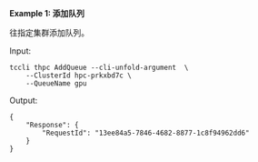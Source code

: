 **Example 1: 添加队列**

往指定集群添加队列。

Input: 

```
tccli thpc AddQueue --cli-unfold-argument  \
    --ClusterId hpc-prkxbd7c \
    --QueueName gpu
```

Output: 
```
{
    "Response": {
        "RequestId": "13ee84a5-7846-4682-8877-1c8f94962dd6"
    }
}
```

